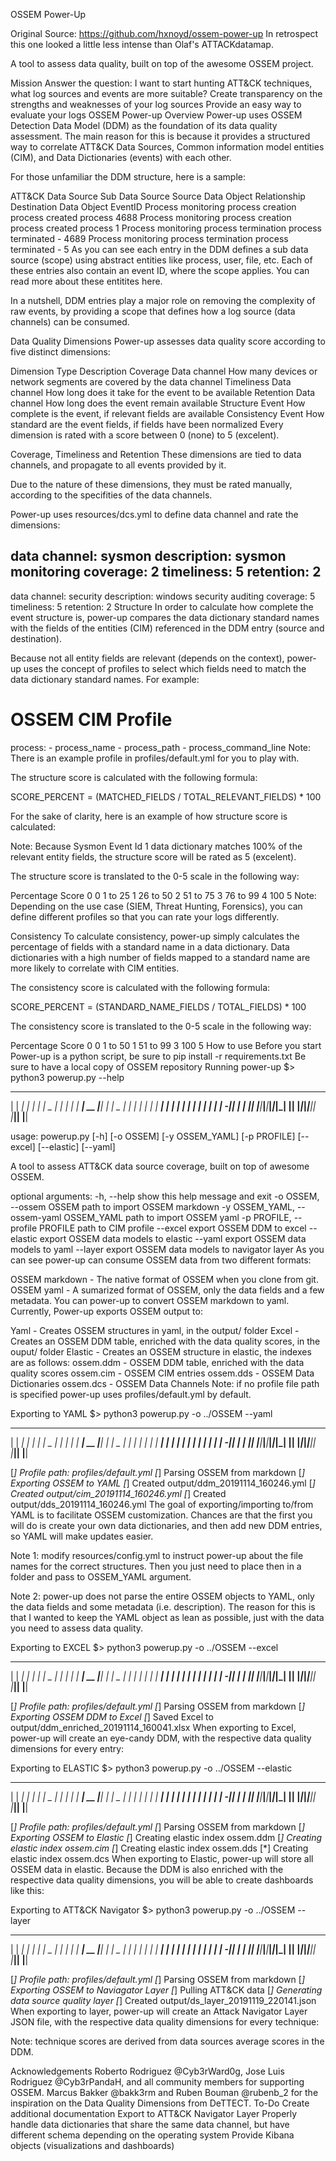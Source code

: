 OSSEM Power-Up

Original Source: https://github.com/hxnoyd/ossem-power-up 
In retrospect this one looked a little less intense than Olaf's ATTACKdatamap.

A tool to assess data quality, built on top of the awesome OSSEM project.

Mission
Answer the question: I want to start hunting ATT&CK techniques, what log sources and events are more suitable?
Create transparency on the strengths and weaknesses of your log sources
Provide an easy way to evaluate your logs
OSSEM Power-up Overview
Power-up uses OSSEM Detection Data Model (DDM) as the foundation of its data quality assessment. The main reason for this is because it provides a structured way to correlate ATT&CK Data Sources, Common information model entities (CIM), and Data Dictionaries (events) with each other.

For those unfamiliar the DDM structure, here is a sample:

ATT&CK Data Source	Sub Data Source	Source Data Object	Relationship	Destination Data Object	EventID
Process monitoring	process creation	process	created	process	4688
Process monitoring	process creation	process	created	process	1
Process monitoring	process termination	process	terminated	-	4689
Process monitoring	process termination	process	terminated	-	5
As you can see each entry in the DDM defines a sub data source (scope) using abstract entities like process, user, file, etc. Each of these entries also contain an event ID, where the scope applies. You can read more about these entitites here.

In a nutshell, DDM entries play a major role on removing the complexity of raw events, by providing a scope that defines how a log source (data channels) can be consumed.

Data Quality Dimensions
Power-up assesses data quality score according to five distinct dimensions:

Dimension	Type	Description
Coverage	Data channel	How many devices or network segments are covered by the data channel
Timeliness	Data channel	How long does it take for the event to be available
Retention	Data channel	How long does the event remain available
Structure	Event	How complete is the event, if relevant fields are available
Consistency	Event	How standard are the event fields, if fields have been normalized
Every dimension is rated with a score between 0 (none) to 5 (excelent).

Coverage, Timeliness and Retention
These dimensions are tied to data channels, and propagate to all events provided by it.

Due to the nature of these dimensions, they must be rated manually, according to the specifities of the data channels.

Power-up uses resources/dcs.yml to define data channel and rate the dimensions:

data channel: sysmon
description: sysmon monitoring
coverage: 2
timeliness: 5
retention: 2
---
data channel: security
description: windows security auditing
coverage: 5
timeliness: 5
retention: 2
Structure
In order to calculate how complete the event structure is, power-up compares the data dictionary standard names with the fields of the entities (CIM) referenced in the DDM entry (source and destination).

Because not all entity fields are relevant (depends on the context), power-up uses the concept of profiles to select which fields need to match the data dictionary standard names. For example:

# OSSEM CIM Profile
process:
    - process_name
    - process_path
    - process_command_line
Note: There is an example profile in profiles/default.yml for you to play with.

The structure score is calculated with the following formula:

SCORE_PERCENT = (MATCHED_FIELDS / TOTAL_RELEVANT_FIELDS) * 100

For the sake of clarity, here is an example of how structure score is calculated: 

Note: Because Sysmon Event Id 1 data dictionary matches 100% of the relevant entity fields, the structure score will be rated as 5 (excelent).

The structure score is translated to the 0-5 scale in the following way:

Percentage	Score
0	0
1 to 25	1
26 to 50	2
51 to 75	3
76 to 99	4
100	5
Note: Depending on the use case (SIEM, Threat Hunting, Forensics), you can define different profiles so that you can rate your logs differently.

Consistency
To calculate consistency, power-up simply calculates the percentage of fields with a standard name in a data dictionary. Data dictionaries with a high number of fields mapped to a standard name are more likely to correlate with CIM entities.

The consistency score is calculated with the following formula:

SCORE_PERCENT = (STANDARD_NAME_FIELDS / TOTAL_FIELDS) * 100

The consistency score is translated to the 0-5 scale in the following way:

Percentage	Score
0	0
1 to 50	1
51 to 99	3
100	5
How to use
Before you start
Power-up is a python script, be sure to pip install -r requirements.txt
Be sure to have a local copy of OSSEM repository
Running power-up
$> python3 powerup.py --help
  _____ _____ _____ _____ _____    _____ _____ _ _ _ _____ _____     _____ _____ __
 |     |   __|   __|   __|     |  |  _  |     | | | |   __| __  |___|  |  |  _  |  |
 |  |  |__   |__   |   __| | | |  |   __|  |  | | | |   __|    -|___|  |  |   __|__|
 |_____|_____|_____|_____|_|_|_|  |__|  |_____|_____|_____|__|__|   |_____|__|  |__|

usage: powerup.py [-h] [-o OSSEM] [-y OSSEM_YAML] [-p PROFILE] [--excel]
                  [--elastic] [--yaml]

A tool to assess ATT&CK data source coverage, built on top of awesome OSSEM.

optional arguments:
  -h, --help            show this help message and exit
  -o OSSEM, --ossem OSSEM
                        path to import OSSEM markdown
  -y OSSEM_YAML, --ossem-yaml OSSEM_YAML
                        path to import OSSEM yaml
  -p PROFILE, --profile PROFILE
                        path to CIM profile
  --excel               export OSSEM DDM to excel
  --elastic             export OSSEM data models to elastic
  --yaml                export OSSEM data models to yaml
  --layer               export OSSEM data models to navigator layer
As you can see power-up can consume OSSEM data from two different formats:

OSSEM markdown - The native format of OSSEM when you clone from git.
OSSEM yaml - A sumarized format of OSSEM, only the data fields and a few metadata. You can power-up to convert OSSEM markdown to yaml.
Currently, Power-up exports OSSEM output to:

Yaml - Creates OSSEM structures in yaml, in the output/ folder
Excel - Creates an OSSEM DDM table, enriched with the data quality scores, in the ouput/ folder
Elastic - Creates an OSSEM structure in elastic, the indexes are as follows:
ossem.ddm - OSSEM DDM table, enriched with the data quality scores
ossem.cim - OSSEM CIM entries
ossem.dds - OSSEM Data Dictionaries
ossem.dcs - OSSEM Data Channels
Note: if no profile file path is specified power-up uses profiles/default.yml by default.

Exporting to YAML
$> python3 powerup.py -o ../OSSEM --yaml
  _____ _____ _____ _____ _____    _____ _____ _ _ _ _____ _____     _____ _____ __
 |     |   __|   __|   __|     |  |  _  |     | | | |   __| __  |___|  |  |  _  |  |
 |  |  |__   |__   |   __| | | |  |   __|  |  | | | |   __|    -|___|  |  |   __|__|
 |_____|_____|_____|_____|_|_|_|  |__|  |_____|_____|_____|__|__|   |_____|__|  |__|

[*] Profile path: profiles/default.yml
[*] Parsing OSSEM from markdown
[*] Exporting OSSEM to YAML
[*] Created output/ddm_20191114_160246.yml
[*] Created output/cim_20191114_160246.yml
[*] Created output/dds_20191114_160246.yml
The goal of exporting/importing to/from YAML is to facilitate OSSEM customization. Chances are that the first you will do is create your own data dictionaries, and then add new DDM entries, so YAML will make updates easier.

Note 1: modify resources/config.yml to instruct power-up about the file names for the correct structures. Then you just need to place then in a folder and pass to OSSEM_YAML argument.

Note 2: power-up does not parse the entire OSSEM objects to YAML, only the data fields and some metadata (i.e. description). The reason for this is that I wanted to keep the YAML object as lean as possible, just with the data you need to assess data quality.

Exporting to EXCEL
$> python3 powerup.py -o ../OSSEM --excel
  _____ _____ _____ _____ _____    _____ _____ _ _ _ _____ _____     _____ _____ __
 |     |   __|   __|   __|     |  |  _  |     | | | |   __| __  |___|  |  |  _  |  |
 |  |  |__   |__   |   __| | | |  |   __|  |  | | | |   __|    -|___|  |  |   __|__|
 |_____|_____|_____|_____|_|_|_|  |__|  |_____|_____|_____|__|__|   |_____|__|  |__|

[*] Profile path: profiles/default.yml
[*] Parsing OSSEM from markdown
[*] Exporting OSSEM DDM to Excel
[*] Saved Excel to output/ddm_enriched_20191114_160041.xlsx
When exporting to Excel, power-up will create an eye-candy DDM, with the respective data quality dimensions for every entry: 

Exporting to ELASTIC
$> python3 powerup.py -o ../OSSEM --elastic
  _____ _____ _____ _____ _____    _____ _____ _ _ _ _____ _____     _____ _____ __
 |     |   __|   __|   __|     |  |  _  |     | | | |   __| __  |___|  |  |  _  |  |
 |  |  |__   |__   |   __| | | |  |   __|  |  | | | |   __|    -|___|  |  |   __|__|
 |_____|_____|_____|_____|_|_|_|  |__|  |_____|_____|_____|__|__|   |_____|__|  |__|

[*] Profile path: profiles/default.yml
[*] Parsing OSSEM from markdown
[*] Exporting OSSEM to Elastic
[*] Creating elastic index ossem.ddm
[*] Creating elastic index ossem.cim
[*] Creating elastic index ossem.dds
[*] Creating elastic index ossem.dcs
When exporting to Elastic, power-up will store all OSSEM data in elastic. Because the DDM is also enriched with the respective data quality dimensions, you will be able to create dashboards like this: 

Exporting to ATT&CK Navigator
$> python3 powerup.py -o ../OSSEM --layer
  _____ _____ _____ _____ _____    _____ _____ _ _ _ _____ _____     _____ _____ __
 |     |   __|   __|   __|     |  |  _  |     | | | |   __| __  |___|  |  |  _  |  |
 |  |  |__   |__   |   __| | | |  |   __|  |  | | | |   __|    -|___|  |  |   __|__|
 |_____|_____|_____|_____|_|_|_|  |__|  |_____|_____|_____|__|__|   |_____|__|  |__|

[*] Profile path: profiles/default.yml
[*] Parsing OSSEM from markdown
[*] Exporting OSSEM to Naviagator Layer
[*] Pulling ATT&CK data
[*] Generating data source quality layer
[*] Created output/ds_layer_20191119_220141.json
When exporting to layer, power-up will create an Attack Navigator Layer JSON file, with the respective data quality dimensions for every technique: 

Note: technique scores are derived from data sources average scores in the DDM.

Acknowledgements
Roberto Rodriguez @Cyb3rWard0g, Jose Luis Rodriguez @Cyb3rPandaH, and all community members for supporting OSSEM.
Marcus Bakker @bakk3rm and Ruben Bouman @rubenb_2 for the inspiration on the Data Quality Dimensions from DeTTECT.
To-Do
 Create additional documentation
 Export to ATT&CK Navigator Layer
 Properly handle data dictionaries that share the same data channel, but have different schema depending on the operating system
 Provide Kibana objects (visualizations and dashboards)
